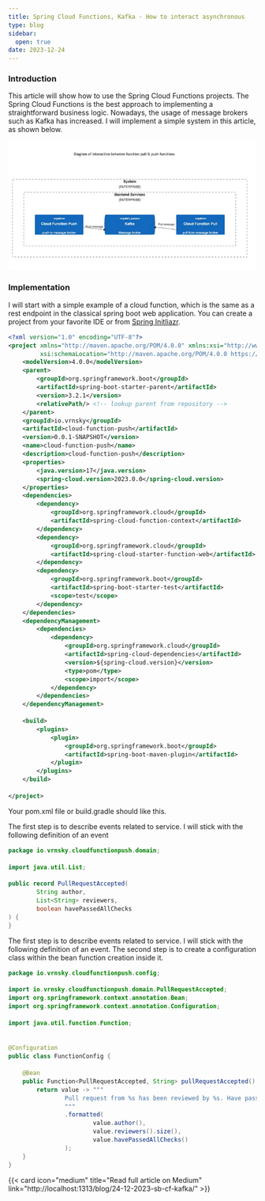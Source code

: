 ```yaml
---
title: Spring Cloud Functions, Kafka - How to interact asynchronous
type: blog
sidebar:
  open: true
date: 2023-12-24
---
```


### Introduction
This article will show how to use the Spring Cloud Functions projects. The Spring Cloud Functions is the best approach to implementing a straightforward business logic.
Nowadays, the usage of message brokers such as Kafka has increased.
I will implement a simple system in this article, as shown below.

![Diagram of developing system](sb-cf-kafka-1.png "Diagram of developing system")

### Implementation
I will start with a simple example of a cloud function, 
which is the same as a rest endpoint in the classical spring boot web application. 
You can create a project from your favorite IDE or from [Spring Initliazr](https://start.spring.io/).

```xml {filename="pom.xml"}
<?xml version="1.0" encoding="UTF-8"?>
<project xmlns="http://maven.apache.org/POM/4.0.0" xmlns:xsi="http://www.w3.org/2001/XMLSchema-instance"
         xsi:schemaLocation="http://maven.apache.org/POM/4.0.0 https://maven.apache.org/xsd/maven-4.0.0.xsd">
    <modelVersion>4.0.0</modelVersion>
    <parent>
        <groupId>org.springframework.boot</groupId>
        <artifactId>spring-boot-starter-parent</artifactId>
        <version>3.2.1</version>
        <relativePath/> <!-- lookup parent from repository -->
    </parent>
    <groupId>io.vrnsky</groupId>
    <artifactId>cloud-function-push</artifactId>
    <version>0.0.1-SNAPSHOT</version>
    <name>cloud-function-push</name>
    <description>cloud-function-push</description>
    <properties>
        <java.version>17</java.version>
        <spring-cloud.version>2023.0.0</spring-cloud.version>
    </properties>
    <dependencies>
        <dependency>
            <groupId>org.springframework.cloud</groupId>
            <artifactId>spring-cloud-function-context</artifactId>
        </dependency>
        <dependency>
            <groupId>org.springframework.cloud</groupId>
            <artifactId>spring-cloud-starter-function-web</artifactId>
        </dependency>
        <dependency>
            <groupId>org.springframework.boot</groupId>
            <artifactId>spring-boot-starter-test</artifactId>
            <scope>test</scope>
        </dependency>
    </dependencies>
    <dependencyManagement>
        <dependencies>
            <dependency>
                <groupId>org.springframework.cloud</groupId>
                <artifactId>spring-cloud-dependencies</artifactId>
                <version>${spring-cloud.version}</version>
                <type>pom</type>
                <scope>import</scope>
            </dependency>
        </dependencies>
    </dependencyManagement>

    <build>
        <plugins>
            <plugin>
                <groupId>org.springframework.boot</groupId>
                <artifactId>spring-boot-maven-plugin</artifactId>
            </plugin>
        </plugins>
    </build>

</project>
```

Your pom.xml file or build.gradle should like this.

The first step is to describe events related to service. I will stick with the following definition of an event

```java {filename="PullRequestAccepted.java"}
package io.vrnsky.cloudfunctionpush.domain;

import java.util.List;

public record PullRequestAccepted(
        String author,
        List<String> reviewers,
        boolean havePassedAllChecks
) {
}
```
The first step is to describe events related to service. I will stick with the following definition of an event.
The second step is to create a configuration class within the bean function creation inside it.

```java {filename="FunctionConfig.java"}
package io.vrnsky.cloudfunctionpush.config;

import io.vrnsky.cloudfunctionpush.domain.PullRequestAccepted;
import org.springframework.context.annotation.Bean;
import org.springframework.context.annotation.Configuration;

import java.util.function.Function;


@Configuration
public class FunctionConfig {

    @Bean
    public Function<PullRequestAccepted, String> pullRequestAccepted() {
        return value -> """
                Pull request from %s has been reviewed by %s. Have passed all checks: %b
                """
                .formatted(
                        value.author(), 
                        value.reviewers().size(),
                        value.havePassedAllChecks()
                );
    }
}

```

{{< card icon="medium" title="Read full article on Medium" link="http://localhost:1313/blog/24-12-2023-sb-cf-kafka/" >}}
